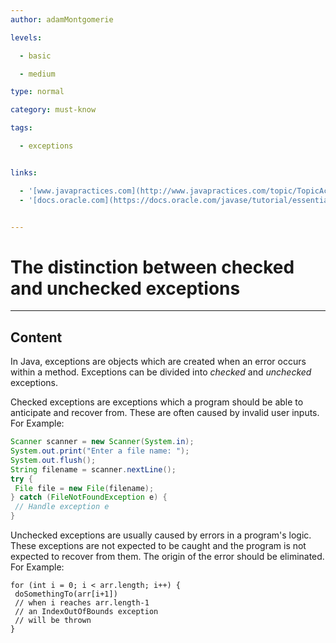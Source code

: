 ```yaml
---
author: adamMontgomerie

levels:

  - basic

  - medium

type: normal

category: must-know

tags:

  - exceptions


links:

  - '[www.javapractices.com](http://www.javapractices.com/topic/TopicAction.do?Id=129){website}'
  - '[docs.oracle.com](https://docs.oracle.com/javase/tutorial/essential/exceptions/catchOrDeclare.html){website}'


---
```


# The distinction between checked and unchecked exceptions

---
## Content

In Java, exceptions are objects which are created when an error occurs within a method. Exceptions can be divided into *checked* and *unchecked* exceptions.

Checked exceptions are exceptions which a program should be able to anticipate and recover from. These are often caused by invalid user inputs.
For Example: 
```java
Scanner scanner = new Scanner(System.in);
System.out.print("Enter a file name: ");
System.out.flush();
String filename = scanner.nextLine();
try {
 File file = new File(filename);
} catch (FileNotFoundException e) {
 // Handle exception e
}

```

Unchecked exceptions are usually caused by errors in a program's logic. These exceptions are not expected to be caught and the program is not expected to recover from them. The origin of the error should be eliminated. For Example:
```
for (int i = 0; i < arr.length; i++) {
 doSomethingTo(arr[i+1])
 // when i reaches arr.length-1
 // an IndexOutOfBounds exception
 // will be thrown 
}
```

